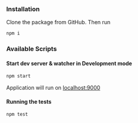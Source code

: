### Installation

Clone the package from GitHub. Then run

```ts
npm i
```

### Available Scripts

#### Start dev server & watcher in Development mode

```ts
npm start
```
Application will run on [localhost:9000](localhost:9000)

#### Running the tests

```ts
npm test
```
